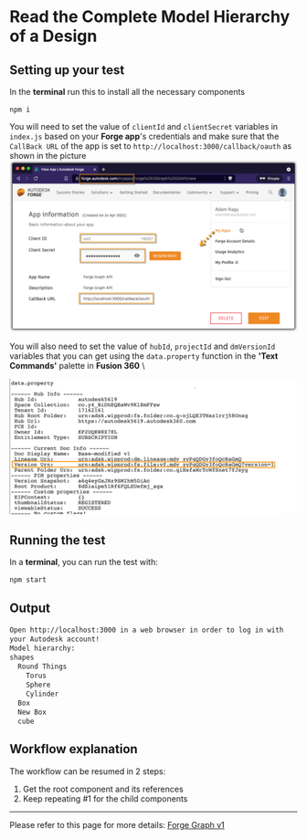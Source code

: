 # Read the Complete Model Hierarchy of a Design

## Setting up your test
In the **terminal** run this to install all the necessary components
```
npm i
``` 

You will need to set the value of `clientId` and `clientSecret` variables in `index.js` based on your **Forge app**'s credentials and make sure that the `CallBack URL` of the app is set to `http://localhost:3000/callback/oauth` as shown in the picture \
![Get 3-legged token](./readme/ForgeCredentials.png)

You will also need to set the value of `hubId`, `projectId` and `dmVersionId` variables that you can get using the `data.property` function in the **'Text Commands'** palette in **Fusion 360** \

![Get version id](./readme/dmVersion.png) 

## Running the test
In a **terminal**, you can run the test with:
```
npm start
```

## Output
```
Open http://localhost:3000 in a web browser in order to log in with your Autodesk account!
Model hierarchy:
shapes
  Round Things
    Torus
    Sphere
    Cylinder
  Box
  New Box
  cube
```
## Workflow explanation

The workflow can be resumed in 2 steps:

1. Get the root component and its references
2. Keep repeating #1 for the child components

-----------

Please refer to this page for more details: [Forge Graph v1](https://forge.autodesk.com/en/docs/forgeag/v1/developers_guide/overview/)
